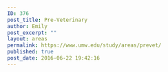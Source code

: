 ```yaml
---
ID: 376
post_title: Pre-Veterinary
author: Emily
post_excerpt: ""
layout: areas
permalink: https://www.umw.edu/study/areas/prevet/
published: true
post_date: 2016-06-22 19:42:16
---
```


<!-- Types Custom Fields: -->

<!-- End Types Custom Fields -->